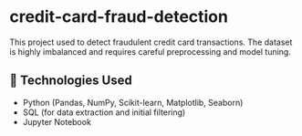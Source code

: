 # credit-card-fraud-detection

This project used to detect fraudulent credit card transactions. The dataset is highly imbalanced and requires careful preprocessing and model tuning.
## 🔧 Technologies Used
- Python (Pandas, NumPy, Scikit-learn, Matplotlib, Seaborn)
- SQL (for data extraction and initial filtering)
- Jupyter Notebook


